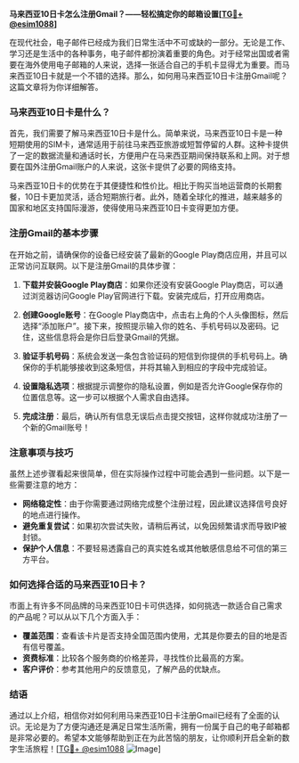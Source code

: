 **马来西亚10日卡怎么注册Gmail？——轻松搞定你的邮箱设置[[TG💪+ @esim1088](https://t.me/s/esim1088)]**

在现代社会，电子邮件已经成为我们日常生活中不可或缺的一部分。无论是工作、学习还是生活中的各种事务，电子邮件都扮演着重要的角色。对于经常出国或者需要在海外使用电子邮箱的人来说，选择一张适合自己的手机卡显得尤为重要。而马来西亚10日卡就是一个不错的选择。那么，如何用马来西亚10日卡注册Gmail呢？这篇文章将为你详细解答。

### 马来西亚10日卡是什么？

首先，我们需要了解马来西亚10日卡是什么。简单来说，马来西亚10日卡是一种短期使用的SIM卡，通常适用于前往马来西亚旅游或短暂停留的人群。这种卡提供了一定的数据流量和通话时长，方便用户在马来西亚期间保持联系和上网。对于想要在国外注册Gmail账户的人来说，这张卡提供了必要的网络支持。

马来西亚10日卡的优势在于其便捷性和性价比。相比于购买当地运营商的长期套餐，10日卡更加灵活，适合短期旅行者。此外，随着全球化的推进，越来越多的国家和地区支持国际漫游，使得使用马来西亚10日卡变得更加方便。

### 注册Gmail的基本步骤

在开始之前，请确保你的设备已经安装了最新的Google Play商店应用，并且可以正常访问互联网。以下是注册Gmail的具体步骤：

1. **下载并安装Google Play商店**：如果你还没有安装Google Play商店，可以通过浏览器访问Google Play官网进行下载。安装完成后，打开应用商店。

2. **创建Google账号**：在Google Play商店中，点击右上角的个人头像图标，然后选择“添加账户”。接下来，按照提示输入你的姓名、手机号码以及密码。记住，这些信息将会是你日后登录Gmail的凭据。

3. **验证手机号码**：系统会发送一条包含验证码的短信到你提供的手机号码上。确保你的手机能够接收到这条短信，并将其输入到相应的字段中完成验证。

4. **设置隐私选项**：根据提示调整你的隐私设置，例如是否允许Google保存你的位置信息等。这一步可以根据个人需求自由选择。

5. **完成注册**：最后，确认所有信息无误后点击提交按钮，这样你就成功注册了一个新的Gmail账号！

### 注意事项与技巧

虽然上述步骤看起来很简单，但在实际操作过程中可能会遇到一些问题。以下是一些需要注意的地方：

- **网络稳定性**：由于你需要通过网络完成整个注册过程，因此建议选择信号良好的地点进行操作。
- **避免重复尝试**：如果初次尝试失败，请稍后再试，以免因频繁请求而导致IP被封锁。
- **保护个人信息**：不要轻易透露自己的真实姓名或其他敏感信息给不可信的第三方平台。

### 如何选择合适的马来西亚10日卡？

市面上有许多不同品牌的马来西亚10日卡可供选择，如何挑选一款适合自己需求的产品呢？可以从以下几个方面入手：

- **覆盖范围**：查看该卡片是否支持全国范围内使用，尤其是你要去的目的地是否有信号覆盖。
- **资费标准**：比较各个服务商的价格差异，寻找性价比最高的方案。
- **客户评价**：参考其他用户的反馈意见，了解产品的优缺点。

### 结语

通过以上介绍，相信你对如何利用马来西亚10日卡注册Gmail已经有了全面的认识。无论是为了方便沟通还是满足日常生活所需，拥有一份属于自己的电子邮箱都是非常必要的。希望本文能够帮助到正在为此苦恼的朋友，让你顺利开启全新的数字生活旅程！[[TG💪+ @esim1088](https://t.me/s/esim1088) ![Image](https://i.postimg.cc/4NQfJmqS/Snipaste-2025-05-13-00-14-12.png)]